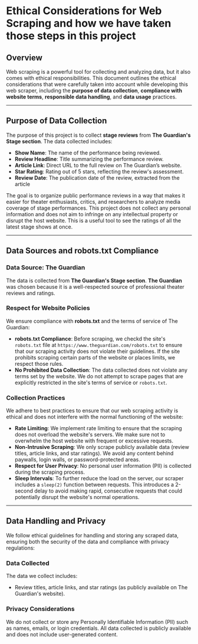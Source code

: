 # Ethical Considerations for Web Scraping and how we have taken those steps in this project

## Overview

Web scraping is a powerful tool for collecting and analyzing data, but it also comes with ethical responsibilities. This document outlines the ethical considerations that were carefully taken into account while developing this web scraper, including the **purpose of data collection**, **compliance with website terms**, **responsible data handling**, and **data usage** practices.

---

## Purpose of Data Collection

The purpose of this project is to collect **stage reviews** from **The Guardian's Stage section**. The data collected includes:

- **Show Name**: The name of the performance being reviewed.
- **Review Headline**: Title summarizing the performance review.
- **Article Link**: Direct URL to the full review on The Guardian’s website.
- **Star Rating**: Rating out of 5 stars, reflecting the review's assessment.
- **Review Date**: The publication date of the review, extracted from the article 

 The goal is to organize public performance reviews in a way that makes it easier for theater enthusiasts, critics, and researchers to analyze media coverage of stage performances. This project does not collect any personal information and does not aim to infringe on any intellectual property or disrupt the host website. This is a useful tool to see the ratings of all the latest stage shows at once. 

---

## Data Sources and robots.txt Compliance

### Data Source: The Guardian

The data is collected from **The Guardian's Stage section**. **The Guardian** was chosen because it is a well-respected source of professional theater reviews and ratings.

### Respect for Website Policies

We ensure compliance with **robots.txt** and the terms of service of The Guardian:

- **robots.txt Compliance**: Before scraping, we checkd the site's `robots.txt` file at `https://www.theguardian.com/robots.txt` to ensure that our scraping activity does not violate their guidelines. If the site prohibits scraping certain parts of the website or places limits, we respect those rules.
- **No Prohibited Data Collection**: The data collected does not violate any terms set by the website. We do not attempt to scrape pages that are explicitly restricted in the site's terms of service or `robots.txt`.

### Collection Practices

We adhere to best practices to ensure that our web scraping activity is ethical and does not interfere with the normal functioning of the website:

- **Rate Limiting**: We implement rate limiting to ensure that the scraping does not overload the website's servers. We make sure not to overwhelm the host website with frequent or excessive requests.
- **Non-Intrusive Scraping**: We only scrape publicly available data (review titles, article links, and star ratings). We avoid any content behind paywalls, login walls, or password-protected areas.
- **Respect for User Privacy**: No personal user information (PII) is collected during the scraping process.
- **Sleep Intervals**: To further reduce the load on the server, our scraper includes a `sleep(2)` function between requests. This introduces a 2-second delay to avoid making rapid, consecutive requests that could potentially disrupt the website's normal operations.


---

## Data Handling and Privacy

We follow ethical guidelines for handling and storing any scraped data, ensuring both the security of the data and compliance with privacy regulations:

### Data Collected

The data we collect includes:

- Review titles, article links, and star ratings (as publicly available on The Guardian's website).

### Privacy Considerations

We do not collect or store any Personally Identifiable Information (PII) such as names, emails, or login credentials. All data collected is publicly available and does not include user-generated content.
